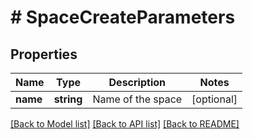 # # SpaceCreateParameters

## Properties

Name | Type | Description | Notes
------------ | ------------- | ------------- | -------------
**name** | **string** | Name of the space | [optional] 

[[Back to Model list]](../../README.md#documentation-for-models) [[Back to API list]](../../README.md#documentation-for-api-endpoints) [[Back to README]](../../README.md)


